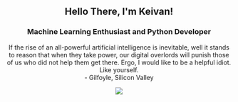 <h2 align="center">Hello There, I'm Keivan!</h2>
<h3 align="center">Machine Learning Enthusiast and Python Developer</h3>
<p align="center">If the rise of an all-powerful artificial intelligence is inevitable, well it stands to reason that when they take power, our digital overlords will punish those of us who did not help them get there. Ergo, I would like to be a helpful idiot. Like yourself.
<br/>- Gilfoyle, Silicon Valley</p>

<p align="center">  
  <img alig src="https://github-profile-trophy.vercel.app/?username=keivanipchihagh&row=1&margin-w=15&no-bg=true" />
</p>
